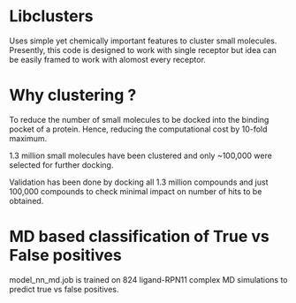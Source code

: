 # Libclusters

Uses simple yet chemically important features to cluster small molecules. Presently, this code is designed to work with single receptor but idea can be easily framed to work with alomost every receptor.

# Why clustering ? 
To reduce the number of small molecules to be docked into the binding pocket of a protein. Hence, reducing the computational cost by 10-fold maximum.

1.3 million small molecules have been clustered and only ~100,000 were selected for further docking.

Validation has been done by docking all 1.3 million compounds and just 100,000 compounds to check minimal impact on number of hits to be obtained.

# MD based classification of True vs False positives
model_nn_md.job is trained on 824 ligand-RPN11 complex MD simulations to predict true vs false positives.
